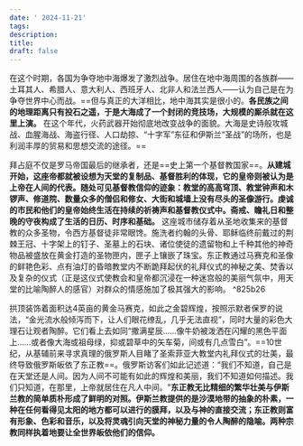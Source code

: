 ```yaml
---
date: ' 2024-11-21'
tags: 
description: 
title: 
draft: false
---
```

在这个时期，各国为争夺地中海爆发了激烈战争。居住在地中海周围的各族群——土耳其人、希腊人、意大利人、西班牙人、北非人和法兰西人——认为自己是在为争夺世界中心而战。==但与真正的大洋相比，地中海其实是很小的。**各民族之间的地理距离只有投石之遥，于是大海成了一个封闭的竞技场，大规模的厮杀就在这里上演。** 在这个年代，火药武器开始彻底地改变战争的面貌。大海是史诗般攻城战、血腥海战、海盗行径、人口劫掠、​“十字军”东征和伊斯兰“圣战”的场所，也是利润丰厚的贸易和思想交流的途径。==



拜占庭不仅是罗马帝国最后的继承者，还是==史上第一个基督教国家==。**从建城开始，这座帝都就被设想为天堂的复制品、基督胜利的体现，它的皇帝则被认为是上帝在人间的代表。随处可见基督教信仰的迹象：教堂的高高穹顶、教堂钟声和木锣声、修道院、数量众多的僧侣和修女、大街和城墙上没有尽头的圣像游行。虔诚的市民和他们的皇帝始终生活在持续的祈祷声和基督教仪式中。斋戒、瞻礼日和整晚的守夜构成了生活的日历、时序和基础。** 这座城市储存着从圣地收集来的基督教的众多圣物，令西方基督徒非常眼馋。施洗者约翰的头骨、耶稣临终前戴过的荆棘王冠、十字架上的钉子、圣墓上的石块、诸位使徒的遗留物和上千种其他的神奇物品被盛放在黄金打造的圣物匣内，匣子上镶嵌了珠宝。东正教通过马赛克和圣像的鲜艳色彩、点有油灯的昏暗教堂内不断跪拜起伏的礼拜仪式的神秘之美、焚香以及复杂的仪式（正是这仪式使教会和皇帝都沉浸在一种迷宫般的美丽气氛中，用天堂的比喻陶醉人的感官）对群众的情感施加了极其强大的影响。 ^825b26


拱顶装饰着面积达4英亩的黄金马赛克，如此之金碧辉煌，按照示默者保罗的说法，​“金光流水般倾泻而下，让人们眼花缭乱，几乎无法直视”​，同时大量的彩色大理石让观者陶醉。它们看上去如同“撒满星辰……像牛奶被泼洒在闪耀的黑色平面上……或者像大海或祖母绿，抑或碧草中的矢车菊，间或有几点雪白”。==10世纪，从基辅前来寻求真理的俄罗斯人目睹了圣索菲亚大教堂内礼拜仪式的壮美，最终导致俄罗斯皈依了东正教==。俄罗斯访客们如此记述道：​“我们不知道，自己是在天堂还是人间。因为人间不可能有如此的辉煌和美丽，我们不知道如何描述。我们只知道，在那里，上帝就居住在凡人中间。​”**东正教无比精细的繁华壮美与伊斯兰教的简单质朴形成了鲜明的对照。伊斯兰教提供的是沙漠地带的抽象的朴素，一种在任何看得见太阳的地方都可以进行的膜拜，以及与神的直接交流；东正教则富有形象、色彩和音乐，以及将灵魂引向天堂的神秘力量的令人陶醉的隐喻。两种宗教同样执着地要让全世界皈依他们的信仰。**

